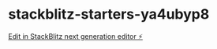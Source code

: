 # stackblitz-starters-ya4ubyp8

[Edit in StackBlitz next generation editor ⚡️](https://stackblitz.com/~/github.com/deepanf5/stackblitz-starters-ya4ubyp8)